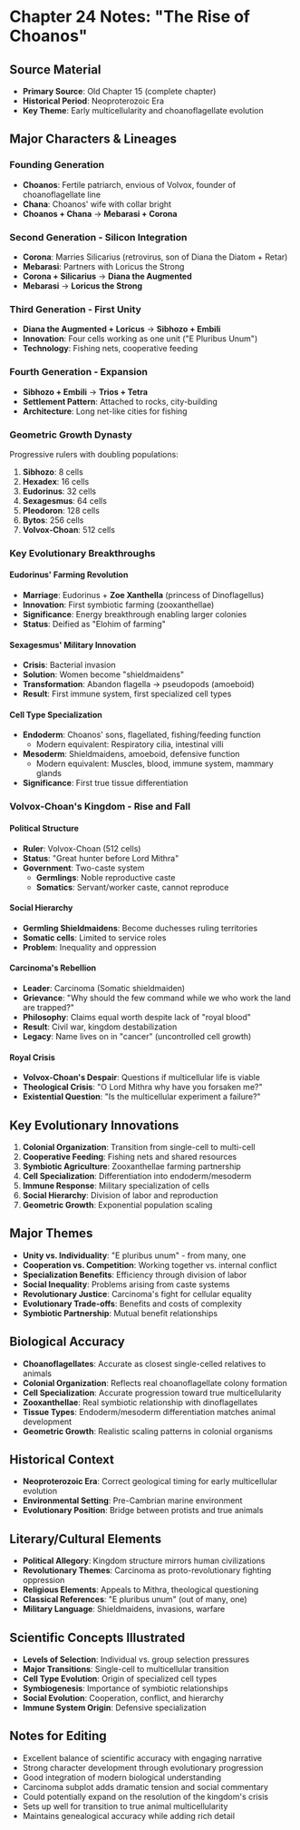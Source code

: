 # Chapter 24 Notes: "The Rise of Choanos"

## Source Material
- **Primary Source**: Old Chapter 15 (complete chapter)
- **Historical Period**: Neoproterozoic Era
- **Key Theme**: Early multicellularity and choanoflagellate evolution

## Major Characters & Lineages

### Founding Generation
- **Choanos**: Fertile patriarch, envious of Volvox, founder of choanoflagellate line
- **Chana**: Choanos' wife with collar bright
- **Choanos + Chana** → **Mebarasi + Corona**

### Second Generation - Silicon Integration  
- **Corona**: Marries Silicarius (retrovirus, son of Diana the Diatom + Retar)
- **Mebarasi**: Partners with Loricus the Strong
- **Corona + Silicarius** → **Diana the Augmented**
- **Mebarasi** → **Loricus the Strong**

### Third Generation - First Unity
- **Diana the Augmented + Loricus** → **Sibhozo + Embili**
- **Innovation**: Four cells working as one unit ("E Pluribus Unum")
- **Technology**: Fishing nets, cooperative feeding

### Fourth Generation - Expansion
- **Sibhozo + Embili** → **Trios + Tetra**
- **Settlement Pattern**: Attached to rocks, city-building
- **Architecture**: Long net-like cities for fishing

### Geometric Growth Dynasty
Progressive rulers with doubling populations:
1. **Sibhozo**: 8 cells
2. **Hexadex**: 16 cells  
3. **Eudorinus**: 32 cells
4. **Sexagesmus**: 64 cells
5. **Pleodoron**: 128 cells
6. **Bytos**: 256 cells
7. **Volvox-Choan**: 512 cells

### Key Evolutionary Breakthroughs

#### Eudorinus' Farming Revolution
- **Marriage**: Eudorinus + **Zoe Xanthella** (princess of Dinoflagellus)
- **Innovation**: First symbiotic farming (zooxanthellae)
- **Significance**: Energy breakthrough enabling larger colonies
- **Status**: Deified as "Elohim of farming"

#### Sexagesmus' Military Innovation  
- **Crisis**: Bacterial invasion
- **Solution**: Women become "shieldmaidens" 
- **Transformation**: Abandon flagella → pseudopods (amoeboid)
- **Result**: First immune system, first specialized cell types

#### Cell Type Specialization
- **Endoderm**: Choanos' sons, flagellated, fishing/feeding function
  - Modern equivalent: Respiratory cilia, intestinal villi
- **Mesoderm**: Shieldmaidens, amoeboid, defensive function
  - Modern equivalent: Muscles, blood, immune system, mammary glands
- **Significance**: First true tissue differentiation

### Volvox-Choan's Kingdom - Rise and Fall

#### Political Structure
- **Ruler**: Volvox-Choan (512 cells)
- **Status**: "Great hunter before Lord Mithra"
- **Government**: Two-caste system
  - **Germlings**: Noble reproductive caste
  - **Somatics**: Servant/worker caste, cannot reproduce

#### Social Hierarchy
- **Germling Shieldmaidens**: Become duchesses ruling territories
- **Somatic cells**: Limited to service roles
- **Problem**: Inequality and oppression

#### Carcinoma's Rebellion
- **Leader**: Carcinoma (Somatic shieldmaiden)
- **Grievance**: "Why should the few command while we who work the land are trapped?"
- **Philosophy**: Claims equal worth despite lack of "royal blood"
- **Result**: Civil war, kingdom destabilization
- **Legacy**: Name lives on in "cancer" (uncontrolled cell growth)

#### Royal Crisis
- **Volvox-Choan's Despair**: Questions if multicellular life is viable
- **Theological Crisis**: "O Lord Mithra why have you forsaken me?"
- **Existential Question**: "Is the multicellular experiment a failure?"

## Key Evolutionary Innovations
1. **Colonial Organization**: Transition from single-cell to multi-cell
2. **Cooperative Feeding**: Fishing nets and shared resources
3. **Symbiotic Agriculture**: Zooxanthellae farming partnership
4. **Cell Specialization**: Differentiation into endoderm/mesoderm
5. **Immune Response**: Military specialization of cells
6. **Social Hierarchy**: Division of labor and reproduction
7. **Geometric Growth**: Exponential population scaling

## Major Themes
- **Unity vs. Individuality**: "E pluribus unum" - from many, one
- **Cooperation vs. Competition**: Working together vs. internal conflict
- **Specialization Benefits**: Efficiency through division of labor
- **Social Inequality**: Problems arising from caste systems
- **Revolutionary Justice**: Carcinoma's fight for cellular equality
- **Evolutionary Trade-offs**: Benefits and costs of complexity
- **Symbiotic Partnership**: Mutual benefit relationships

## Biological Accuracy
- **Choanoflagellates**: Accurate as closest single-celled relatives to animals
- **Colonial Organization**: Reflects real choanoflagellate colony formation
- **Cell Specialization**: Accurate progression toward true multicellularity
- **Zooxanthellae**: Real symbiotic relationship with dinoflagellates
- **Tissue Types**: Endoderm/mesoderm differentiation matches animal development
- **Geometric Growth**: Realistic scaling patterns in colonial organisms

## Historical Context
- **Neoproterozoic Era**: Correct geological timing for early multicellular evolution
- **Environmental Setting**: Pre-Cambrian marine environment
- **Evolutionary Position**: Bridge between protists and true animals

## Literary/Cultural Elements
- **Political Allegory**: Kingdom structure mirrors human civilizations
- **Revolutionary Themes**: Carcinoma as proto-revolutionary fighting oppression
- **Religious Elements**: Appeals to Mithra, theological questioning
- **Classical References**: "E pluribus unum" (out of many, one)
- **Military Language**: Shieldmaidens, invasions, warfare

## Scientific Concepts Illustrated
- **Levels of Selection**: Individual vs. group selection pressures
- **Major Transitions**: Single-cell to multicellular transition
- **Cell Type Evolution**: Origin of specialized cell types
- **Symbiogenesis**: Importance of symbiotic relationships
- **Social Evolution**: Cooperation, conflict, and hierarchy
- **Immune System Origin**: Defensive specialization

## Notes for Editing
- Excellent balance of scientific accuracy with engaging narrative
- Strong character development through evolutionary progression
- Good integration of modern biological understanding
- Carcinoma subplot adds dramatic tension and social commentary
- Could potentially expand on the resolution of the kingdom's crisis
- Sets up well for transition to true animal multicellularity
- Maintains genealogical accuracy while adding rich detail